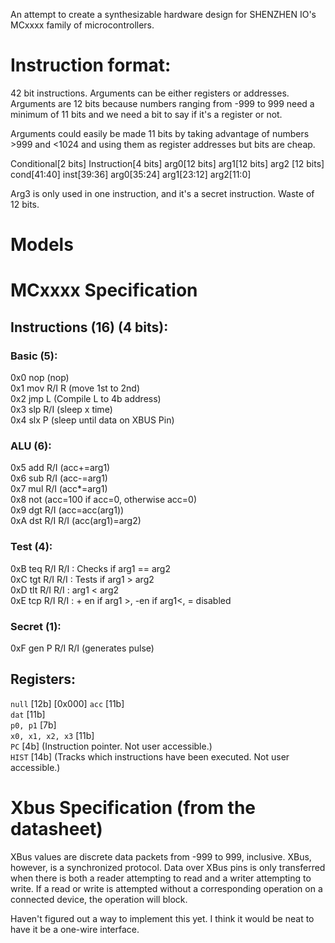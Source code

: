 An attempt to create a synthesizable hardware design for SHENZHEN IO's MCxxxx family of microcontrollers.

# Instruction format:
42 bit instructions. Arguments can be either registers or addresses. Arguments are 12 bits because numbers ranging from -999 to 999 need a minimum of 11 bits and we need a bit to say if it's a register or not.

Arguments could easily be made 11 bits by taking advantage of numbers >999 and <1024 and using them as register addresses but bits are cheap.

Conditional[2 bits] Instruction[4 bits] arg0[12 bits] arg1[12 bits] arg2 [12 bits]  
cond[41:40] inst[39:36] arg0[35:24] arg1[23:12] arg2[11:0]

Arg3 is only used in one instruction, and it's a secret instruction. Waste of 12 bits.

# Models

# MCxxxx Specification
## Instructions (16) (4 bits):
### Basic (5):
0x0 nop 		(nop)  
0x1 mov R/I R	(move 1st to 2nd)  
0x2 jmp L		(Compile L to 4b address)  
0x3 slp R/I	(sleep x time)  
0x4 slx P		(sleep until data on XBUS Pin)  
### ALU (6):
0x5 add R/I		(acc+=arg1)  
0x6 sub R/I		(acc-=arg1)  
0x7 mul R/I		(acc*=arg1)  
0x8 not			(acc=100 if acc=0, otherwise acc=0)  
0x9 dgt R/I		(acc=acc(arg1))  
0xA dst R/I R/I	(acc(arg1)=arg2)  
### Test (4):
0xB teq R/I R/I	: Checks if arg1 == arg2  
0xC tgt R/I R/I	: Tests if arg1 > arg2  
0xD tlt R/I R/I : arg1 < arg2  
0xE tcp R/I R/I : + en if arg1 >, -en if arg1<, = disabled  
### Secret (1):  
0xF gen P R/I R/I (generates pulse)  

## Registers:
`null` [12b] [0x000]
`acc` [11b]  
`dat` [11b]  
`p0, p1` [7b]  
`x0, x1, x2, x3` [11b]  
`PC` [4b] (Instruction pointer. Not user accessible.)  
`HIST` [14b] (Tracks which instructions have been executed. Not user accessible.)  

# Xbus Specification (from the datasheet)
XBus values are discrete data packets from -999 to 999, inclusive. XBus, however, is a synchronized protocol. Data over XBus pins is only transferred when there is both a reader attempting to read and a writer attempting to write. If a read or write is attempted without a corresponding operation on a connected device, the operation will block.

Haven't figured out a way to implement this yet. I think it would be neat to have it be a one-wire interface.
